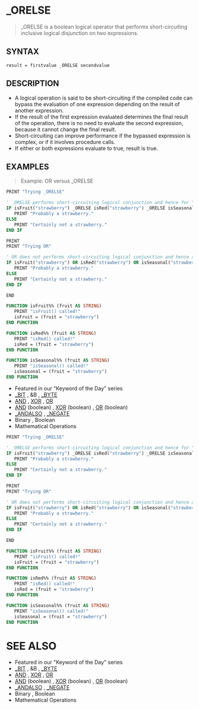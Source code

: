 # _ORELSE
> _ORELSE is a boolean logical operator that performs short-circuiting inclusive logical disjunction on two expressions.

## SYNTAX
`result = firstvalue _ORELSE secondvalue`

## DESCRIPTION
* A logical operation is said to be short-circuiting if the compiled code can bypass the evaluation of one expression depending on the result of another expression.
* If the result of the first expression evaluated determines the final result of the operation, there is no need to evaluate the second expression, because it cannot change the final result.
* Short-circuiting can improve performance if the bypassed expression is complex, or if it involves procedure calls.
* If either or both expressions evaluate to true, result is true.


## EXAMPLES
> Example: OR versus _ORELSE

```vb
PRINT "Trying _ORELSE"

' _ORELSE performs short-circuiting logical conjunction and hence for "strawberry", only isFruit() is called
IF isFruit("strawberry") _ORELSE isRed("strawberry") _ORELSE isSeasonal("strawberry") THEN
   PRINT "Probably a strawberry."
ELSE
   PRINT "Certainly not a strawberry."
END IF

PRINT
PRINT "Trying OR"

' OR does not performs short-circuiting logical conjunction and hence all is***() functions are called
IF isFruit("strawberry") OR isRed("strawberry") OR isSeasonal("strawberry") THEN
   PRINT "Probably a strawberry."
ELSE
   PRINT "Certainly not a strawberry."
END IF

END

FUNCTION isFruit%% (fruit AS STRING)
   PRINT "isFruit() called!"
   isFruit = (fruit = "strawberry")
END FUNCTION

FUNCTION isRed%% (fruit AS STRING)
   PRINT "isRed() called!"
   isRed = (fruit = "strawberry")
END FUNCTION

FUNCTION isSeasonal%% (fruit AS STRING)
   PRINT "isSeasonal() called!"
   isSeasonal = (fruit = "strawberry")
END FUNCTION
```

* Featured in our "Keyword of the Day" series
* [_BIT](_BIT.md) , &B , [_BYTE](_BYTE.md)
* [AND](AND.md) , [XOR](XOR.md) , [OR](OR.md)
* [AND](AND.md) (boolean) , [XOR](XOR.md) (boolean) , [OR](OR.md) (boolean)
* [_ANDALSO](_ANDALSO.md) , [_NEGATE](_NEGATE.md)
* Binary , Boolean
* Mathematical Operations

```vb
PRINT "Trying _ORELSE"

' _ORELSE performs short-circuiting logical conjunction and hence for "strawberry", only isFruit() is called
IF isFruit("strawberry") _ORELSE isRed("strawberry") _ORELSE isSeasonal("strawberry") THEN
   PRINT "Probably a strawberry."
ELSE
   PRINT "Certainly not a strawberry."
END IF

PRINT
PRINT "Trying OR"

' OR does not performs short-circuiting logical conjunction and hence all is***() functions are called
IF isFruit("strawberry") OR isRed("strawberry") OR isSeasonal("strawberry") THEN
   PRINT "Probably a strawberry."
ELSE
   PRINT "Certainly not a strawberry."
END IF

END

FUNCTION isFruit%% (fruit AS STRING)
   PRINT "isFruit() called!"
   isFruit = (fruit = "strawberry")
END FUNCTION

FUNCTION isRed%% (fruit AS STRING)
   PRINT "isRed() called!"
   isRed = (fruit = "strawberry")
END FUNCTION

FUNCTION isSeasonal%% (fruit AS STRING)
   PRINT "isSeasonal() called!"
   isSeasonal = (fruit = "strawberry")
END FUNCTION
```



# SEE ALSO
* Featured in our "Keyword of the Day" series
* [_BIT](_BIT.md) , &B , [_BYTE](_BYTE.md)
* [AND](AND.md) , [XOR](XOR.md) , [OR](OR.md)
* [AND](AND.md) (boolean) , [XOR](XOR.md) (boolean) , [OR](OR.md) (boolean)
* [_ANDALSO](_ANDALSO.md) , [_NEGATE](_NEGATE.md)
* Binary , Boolean
* Mathematical Operations


